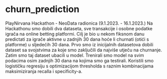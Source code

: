 # churn_prediction
PlayNirvana Hackathon - NeoData radionica (9.1.2023. - 16.1.2023.)
Na Hackathonu smo dobili dva dataseta, sve transakcije i osobne podatke igrača na online betting platformi. Cilj je bio u nekom fiksnom danu predictati za
igrače aktivne u zadnjih 30 dana hoće li churnati (otići s platforme) u sljedećih 30 dana. Prvo smo iz inicijalnih datasetova dobili dataset sa svojstvima
za koje smo zaključili da najviše utječu na churnanje. Zatim smo taj dataset ubacili u model. Trenirali smo model na svim podacima osim zadnjih 30 dana na
kojima smo ga testirali. Koristili smo logističku regresiju s optimizacijom thresholda s raznim kombinacijama maksimiziranja recalla i specificity-a.
